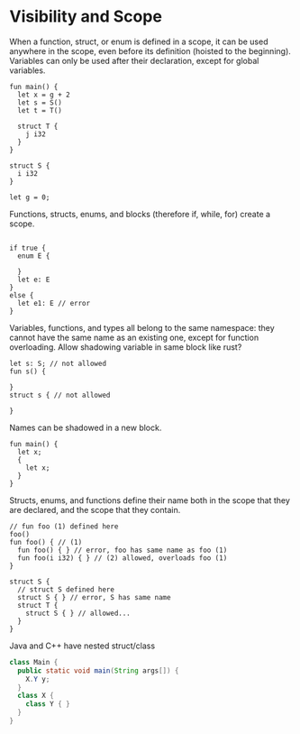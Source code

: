 # Visibility and Scope

When a function, struct, or enum is defined in a scope, it can be used anywhere
in the scope, even before its definition (hoisted to the beginning). Variables
can only be used after their declaration, except for global variables.

```Cinnabar
fun main() {
  let x = g + 2
  let s = S()
  let t = T()

  struct T {
    j i32
  }
}

struct S {
  i i32
}

let g = 0;
```

Functions, structs, enums, and blocks (therefore if, while, for) create a scope.

```Cinnabar

if true {
  enum E {
    
  }
  let e: E
}
else {
  let e1: E // error
}
```

Variables, functions, and types all belong to the same namespace: they cannot
have the same name as an existing one, except for function overloading.
Allow shadowing variable in same block like rust?

```Cinnabar
let s: S; // not allowed
fun s() {
  
}
struct s { // not allowed
  
}
```

Names can be shadowed in a new block.

```Cinnabar
fun main() {
  let x;
  {
    let x;
  }
}
```

Structs, enums, and functions define their name both in the scope that they are
declared, and the scope that they contain.

```Cinnabar
// fun foo (1) defined here
foo()
fun foo() { // (1)
  fun foo() { } // error, foo has same name as foo (1)
  fun foo(i i32) { } // (2) allowed, overloads foo (1)
}

struct S {
  // struct S defined here
  struct S { } // error, S has same name
  struct T {
    struct S { } // allowed...
  }
}
```

Java and C++ have nested struct/class

```Java
class Main {
  public static void main(String args[]) {
    X.Y y;
  }
  class X {
    class Y { }
  }
}
```
